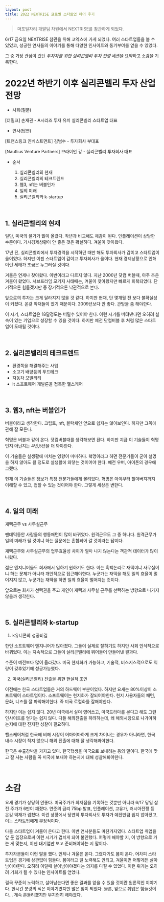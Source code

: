 ```yaml
---
layout: post
title: 2022 NEXTRISE 글로벌 스타트업 페어 후기
---
```


> 마포일자리 개발팀 차원에서 NEXTRISE를 참관하게 되었다.

6/17 금요일 NEXTRISE 참관을 위해 코엑스에 가게 되었다. 여러 스타트업들을 볼 수 있었고, 성공한 연사들의 이야기를 통해 다양한 인사이트와 동기부여를 얻을 수 있었다.

그 중 가장 관심이 갔던 <i>투자자를 위한 실리콘벨리 투자 전망</i> 세션을 요약하고 소감을 기록한다.

# 2022년 하반기 이후 실리콘벨리 투자 산업 전망

- 사회(질문)

[더밀크] 손재권 - A시리즈 투자 유치 실리콘벨리 스타트업 대표

- 연사(답변)

[트랜스링크 인베스트먼트] 김범수 - 투자회사 부대표

[Nautlius Venture Partners] 브라이언 강 - 실리콘벨리 투자회사 대표

- 순서

  1. 실리콘벨리의 현재
  2. 실리콘벨리의 테크트렌드
  3. 웹3, nft는 버블인가
  4. 일의 미래
  5. 실리콘벨리와 k-startup

<br>

## 1. 실리콘벨리의 현재

일단, 미국의 물가가 많이 올랐다. 작년과 비교해도 체감이 된다. 인플레이션이 상당한 수준이다. 거시경제상황이 안 좋은 것은 확실하다. 겨울이 찾아왔다.

17년 전, 실리콘벨리에서 투자경력을 시작하던 때만 해도 투자회사가 갑이고 스타트업이 을이었다. 하지만 이젠 스타트업이 갑이고 투자회사가 을이다. 현재 경제상황으로 인해 이런 세태가 조금은 누그러질 것이다.

겨울은 언제나 찾아왔다. 이번이라고 다르지 않다. 지난 2000년 닷컴 버블때, 아주 추운 겨울이 왔었다. 서브프라임 모기지 사태때는, 겨울이 찾아왔지만 빠르게 회복되었다. 단기적으론 힘들겠지만 중 장기적으론 낙관적으로 본다.

앞으로의 투자는 크게 달라지지 않을 것 같다. 하지만 현재, 단 몇개월 전 보다 불확실성이 커졌다. 온갖 악재들이 있기 때문이다. 2009년보다 안 좋다. 관망을 좀 해야한다.

이 시기, 스타트업은 18달정도는 버틸수 있어야 한다. 이런 시기를 버텨낸다면 오히려 실속이 있는 기업으로 성장할 수 있을 것이다. 하지만 예전 닷컴버블 후 처럼 많은 스타트업이 도태될 것이다.

<br>

## 2. 실리콘벨리의 테크트렌드

- 환경쪽을 해결해주는 사업
- 소고기 배양등의 푸드테크
- 자동차 모빌리티
- it 소프트웨어 개발론을 접목한 헬스케어

<br>

## 3. 웹3, nft는 버블인가

버블이라고 생각한다. 크립토, nft, 블락체인 앞으로 쉽지는 않아보인다. 하지만 그쪽에 관해 잘 모른다.

혁명은 버블과 같이 온다. 닷컴버블때를 생각해보면 된다. 하지만 지금 이 기술들이 혁명인지 아닌지는 4년,5년을 더 봐야한다.

이 기술들은 실생활에 미치는 영향이 미미하다. 혁명이라고 하면 전문가들이 굳이 설명을 하지 않아도 될 정도로 실생활에 와닿는 것이어야 한다. 예전 우버, 아이폰의 경우에 그랬다.

현재 이 기술들은 정보가 특정 전문가들에게 몰려있다. 혁명은 아이부터 할아버지까지 이해할 수 있고, 접할 수 있는 것이어야 한다. 그렇게 세상은 변한다.

<br>

## 4. 일의 미래

재택근무 vs 사무실근무

팬데믹동안 사람들의 행동패턴이 많이 바뀌었다. 원격근무도 그 중 하나다. 원격근무가 일의 미래가 될 것이냐 하는 질문에는 혼합되어 갈 것이라는 답이다.

재택근무와 사무실근무의 업무효율성 차이가 얼마 나지 않는다는 객관적 데이터가 많이 나왔다.

젊은 엔지니어들도 회사에서 일하기 원하기도 한다. 이는 흑백논리로 재택이냐 사무실이냐 하는 문제가 아니라 개인적으로 접근해야한다. 누군가는 재택을 해도 일의 효율이 떨어지지 않고, 누군가는 재택을 하면 일의 효율이 떨어지는 것이다.

앞으로는 회사가 선택권을 주고 개인이 재택과 사무실 근무를 선택하는 방향으로 나가지 않을까 생각한다.

<br>

## 5. 실리콘벨리와 k-startup

1. k유니콘의 성공비결

한인 소프트웨어 엔지니어가 많아졌다. 그들이 실제로 잘하기도 하지만 사회 인식적으로 바뀌었다. 이는 지속적으로 그들이 실리콘벨리에 뛰어들어 만들어낸 결과다.

수준이 예전보다 많이 올라갔다. 미국 현지화가 가능하고, 기술적, 비스지스적으로도 역량이 갖추었기에 성공가능했다.

2. 미국(실리콘벨리) 진출을 위한 현실적 조언

이전에는 한국 스타트업들은 거의 하드웨어 부분이었다. 하지만 요새는 80%이상이 소프트웨어 스타트업이다. 소프트웨어는 현지화가 잘되어야한다. 현지 사용자들의 패턴, 문화, 니즈를 잘 파악해야한다. 즉 미국 로컬화를 잘해야한다.

하지만 이는 쉽지 않다. 20년 미국에서 살며 영어쓰고, 미국드라마를 본다고 해도 그런 인사이트를 얻기는 쉽지 않다. 다들 해외진출을 하려하는데, 왜 해외시장으로 나가야하는지에 대한 진지한 성찰이 필요하다.

헬스케어처럼 한국에 비해 시장이 어마어마하게 크게 차이나는 경우가 아니라면, 한국 내수 시장이 적지 않으니 해외 진출에 대해 잘 생각해봐야한다.

한국은 수출강박을 가지고 있다. 한국학생을 미국으로 보내려는 등의 말이다. 한국에 맞고 잘 사는 사람을 꼭 미국에 보내야 하는지에 대해 성찰해봐야한다.

<br>

# 소감

요새 경기가 상당히 안좋다. 미국주가가 최저점을 기록하는 것뿐만 아니라 6/17 당일 삼전 주가가 6만이 깨졌다. 연준의 금리 75bp 발표, 인플레이션, 고유가, 러시아전쟁 등 온갖 악재가 겹쳤다. 이런 상황에서 당연히 투자회사도 투자가 예전만큼 쉽지 않아졌고, 이는 스타트업에게 부정적이다.

다들 스타트업이 겨울이 온다고 한다. 이번 연사분들도 마찬가지였다. 스타트업 취업을 앞 둔 입장으로써 이런 시기가 겹치게 되어 불안했다. 어떻게 해야할 지, 이 방향으로 가는 게 맞는지, 이젠 대기업만 보고 준비해야하는 지 말이다.

투자자분들이 이런 말을 했다. 언제나 겨울은 온다. 그랬다가도 봄이 온다. 어차피 스타트업은 경기에 상관없이 힘들다. 봄이라고 덜 노력해도 안되고, 겨울이면 어떻게든 살아남아야한다. 오히려 이럴때 살아남아야겠다는 의지를 다질 수 있었다. 이런 위기는 오히려 기회가 될 수 있다는 인사이트를 얻었다.

결국 꾸준히 노력하고, 살아남는다면 좋은 결과를 얻을 수 있을 것이란 원론적인 이야기다. 한시간 분량의 적은 이야기였지만 많은 힘이 되었다. 물론, 앞으로 취업은 힘들것이다… 계속 흔들리겠지만 부지런히 해야겠다.
